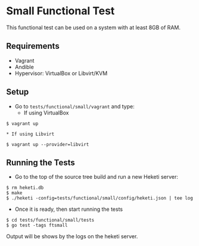 # Small Functional Test
This functional test can be used on a system with at least 8GB of RAM.

## Requirements

* Vagrant
* Andible
* Hypervisor: VirtualBox or Libvirt/KVM

## Setup 

* Go to `tests/functional/small/vagrant` and type:
    * If using VirtualBox

```
$ vagrant up
```

    * If using Libvirt


```
$ vagrant up --provider=libvirt
```

## Running the Tests

* Go to the top of the source tree build and run a new Heketi server:

```
$ rm heketi.db
$ make
$ ./heketi -config=tests/functional/small/config/heketi.json | tee log

```

* Once it is ready, then start running the tests

```
$ cd tests/functional/small/tests
$ go test -tags ftsmall
```

Output will be shows by the logs on the heketi server.